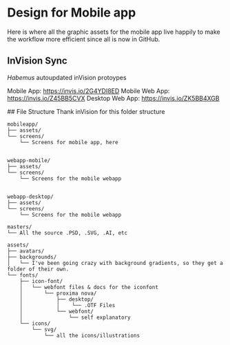 # Design for Mobile app
Here is where all the graphic assets for the mobile app live happily to make the workflow more efficient since all is now in GitHub.

## InVision Sync
_Habemus_ autoupdated inVision protoypes

Mobile App:      https://invis.io/2G4YDI8ED
Mobile Web App:  https://invis.io/Z45BB5CVX
Desktop Web App: https://invis.io/ZK5BB4XGB


## File Structure
Thank inVision for this folder structure

```
mobileapp/ 
├── assets/
└── screens/
    └── Screens for mobile app, here


webapp-mobile/
├── assets/
└── screens/
    └── Screens for the mobile webapp


webapp-desktop/
├── assets/
└── screens/
    └── Screens for the mobile webapp

masters/
└── All the source .PSD, .SVG, .AI, etc

assets/
├── avatars/
├── backgrounds/
│   └── I've been going crazy with background gradients, so they get a folder of their own.
└── fonts/
    ├── icon-font/
    │   └── webfont files & docs for the iconfont
    │       └── proxima nova/
    │           ├── desktop/
    │           │    └── .OTF Files
    │           └── webfont/
    │               └── self explanatory
    └── icons/
        └── svg/
            └── all the icons/illustrations
```
